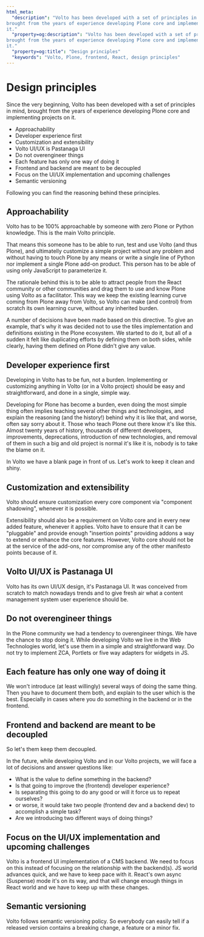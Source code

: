 ```yaml
---
html_meta:
  "description": "Volto has been developed with a set of principles in mind,
brought from the years of experience developing Plone core and implementing projects on
it."
  "property=og:description": "Volto has been developed with a set of principles in mind,
brought from the years of experience developing Plone core and implementing projects on
it."
  "property=og:title": "Design principles"
  "keywords": "Volto, Plone, frontend, React, design principles"
---
```


# Design principles

Since the very beginning, Volto has been developed with a set of principles in mind,
brought from the years of experience developing Plone core and implementing projects on
it.

- Approachability
- Developer experience first
- Customization and extensibility
- Volto UI/UX is Pastanaga UI
- Do not overengineer things
- Each feature has only one way of doing it
- Frontend and backend are meant to be decoupled
- Focus on the UI/UX implementation and upcoming challenges
- Semantic versioning

Following you can find the reasoning behind these principles.

## Approachability

Volto has to be 100% approachable by someone with zero Plone or Python knowledge. This
is the main Volto principle.

That means this someone has to be able to run, test and use Volto (and thus Plone), and
ultimatelly customize a simple project without any problem and without having to touch
Plone by any means or write a single line of Python nor implement a single Plone add-on
product. This person has to be able of using only JavaScript to parameterize it.

The rationale behind this is to be able to attract people from the React community or
other communities and drag them to use and know Plone using Volto as a facilitator. This
way we keep the existing learning curve coming from Plone away from Volto, so Volto can
make (and control) from scratch its own learning curve, without any inherited burden.

A number of decisions have been made based on this directive. To give an example, that's
why it was decided not to use the tiles implementation and definitions existing in the
Plone ecosystem. We started to do it, but all of a sudden it felt like duplicating
efforts by defining them on both sides, while clearly, having them defined on Plone
didn't give any value.

## Developer experience first

Developing in Volto has to be fun, not a burden. Implementing or customizing anything in
Volto (or in a Volto project) should be easy and straightforward, and done in a single,
simple way.

Developing for Plone has become a burden, even doing the most simple thing often implies
teaching several other things and technologies, and explain the reasoning (and the
history!) behind why it is like that, and worse, often say sorry about it. Those who
teach Plone out there know it's like this. Almost twenty years of history, thousands of
different developers, improvements, deprecations, introduction of new technologies, and
removal of them in such a big and old project is normal it's like it is, nobody is to
take the blame on it.

In Volto we have a blank page in front of us. Let's work to keep it clean and shiny.

## Customization and extensibility

Volto should ensure customization every core component via "component shadowing",
whenever it is possible.

Extensibility should also be a requirement on Volto core and in every new added feature,
whenever it applies. Volto have to ensure that it can be "pluggable" and provide enough
"insertion points" providing addons a way to extend or enhance the core features.
However, Volto core should not be at the service of the add-ons, nor compromise any of
the other manifesto points because of it.

## Volto UI/UX is Pastanaga UI

Volto has its own UI/UX design, it's Pastanaga UI. It was conceived from scratch to
match nowadays trends and to give fresh air what a content management system user
experience should be.

## Do not overengineer things

In the Plone community we had a tendency to overengineer things. We have the chance to
stop doing it. While developing Volto we live in the Web Technologies world, let's use
them in a simple and straightforward way. Do not try to implement ZCA, Portlets or five
way adapters for widgets in JS.

## Each feature has only one way of doing it

We won't introduce (at least willingly) several ways of doing the same thing. Then you
have to document them both, and explain to the user which is the best. Especially in
cases where you do something in the backend or in the frontend.

## Frontend and backend are meant to be decoupled

So let's them keep them decoupled.

In the future, while developing Volto and in our Volto projects, we will face a lot of
decisions and answer questions like:

- What is the value to define something in the backend?
- Is that going to improve the (frontend) developer experience?
- Is separating this going to do any good or will it force us to repeat ourselves?
- or worse, it would take two people (frontend dev and a backend dev) to accomplish a simple task?
- Are we introducing two different ways of doing things?

## Focus on the UI/UX implementation and upcoming challenges

Volto is a frontend UI implementation of a CMS backend. We need to focus on this instead
of focusing on the relationship with the backend(s). JS world advances quick, and we
have to keep pace with it. React's own async (Suspense) mode it's on its way, and that
will change enough things in React world and we have to keep up with these changes.

## Semantic versioning

Volto follows semantic versioning policy. So everybody can easily tell if a released
version contains a breaking change, a feature or a minor fix.
